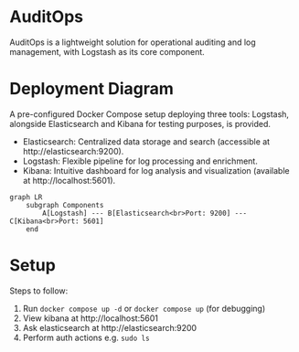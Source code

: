# AuditOps

AuditOps is a lightweight solution for operational auditing and log management, with Logstash as its core component.

# Deployment Diagram
A pre-configured Docker Compose setup deploying three tools: Logstash, alongside Elasticsearch and Kibana for testing purposes, is provided.

* Elasticsearch: Centralized data storage and search (accessible at http://elasticsearch:9200).
* Logstash: Flexible pipeline for log processing and enrichment.
* Kibana: Intuitive dashboard for log analysis and visualization (available at http://localhost:5601).

```mermaid
graph LR
    subgraph Components
        A[Logstash] --- B[Elasticsearch<br>Port: 9200] --- C[Kibana<br>Port: 5601]
    end
```
# Setup

Steps to follow:
1. Run `docker compose up -d` or `docker compose up` (for debugging)
2. View kibana at http://localhost:5601
3. Ask elasticsearch at http://elasticsearch:9200
4. Perform auth actions e.g. `sudo ls`


